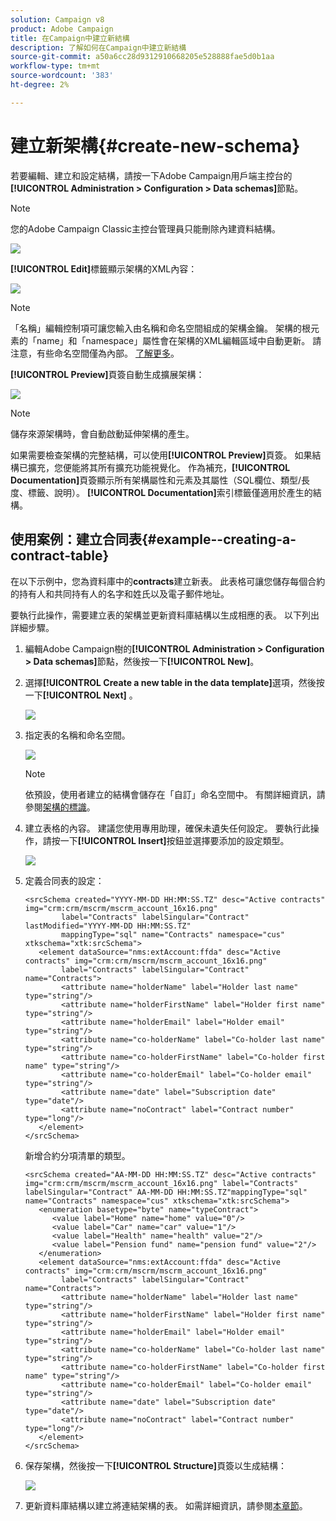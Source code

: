 ```yaml
---
solution: Campaign v8
product: Adobe Campaign
title: 在Campaign中建立新結構
description: 了解如何在Campaign中建立新結構
source-git-commit: a50a6cc28d9312910668205e528888fae5d0b1aa
workflow-type: tm+mt
source-wordcount: '383'
ht-degree: 2%

---
```


# 建立新架構{#create-new-schema}

若要編輯、建立和設定結構，請按一下Adobe Campaign用戶端主控台的&#x200B;**[!UICONTROL Administration > Configuration > Data schemas]**&#x200B;節點。

>[!NOTE]
>
>您的Adobe Campaign Classic主控台管理員只能刪除內建資料結構。

![](assets/schema_navtree.png)

**[!UICONTROL Edit]**&#x200B;標籤顯示架構的XML內容：

![](assets/schema_edition.png)

>[!NOTE]
>
>「名稱」編輯控制項可讓您輸入由名稱和命名空間組成的架構金鑰。 架構的根元素的「name」和「namespace」屬性會在架構的XML編輯區域中自動更新。 請注意，有些命名空間僅為內部。 [了解更多](schemas.md#reserved-namespaces)。

**[!UICONTROL Preview]**&#x200B;頁簽自動生成擴展架構：

![](assets/schema_edition2.png)

>[!NOTE]
>
>儲存來源架構時，會自動啟動延伸架構的產生。

如果需要檢查架構的完整結構，可以使用&#x200B;**[!UICONTROL Preview]**&#x200B;頁簽。 如果結構已擴充，您便能將其所有擴充功能視覺化。 作為補充，**[!UICONTROL Documentation]**&#x200B;頁簽顯示所有架構屬性和元素及其屬性（SQL欄位、類型/長度、標籤、說明）。 **[!UICONTROL Documentation]**&#x200B;索引標籤僅適用於產生的結構。

## 使用案例：建立合同表{#example--creating-a-contract-table}

在以下示例中，您為資料庫中的&#x200B;**contracts**&#x200B;建立新表。 此表格可讓您儲存每個合約的持有人和共同持有人的名字和姓氏以及電子郵件地址。

要執行此操作，需要建立表的架構並更新資料庫結構以生成相應的表。 以下列出詳細步驟。

1. 編輯Adobe Campaign樹的&#x200B;**[!UICONTROL Administration > Configuration > Data schemas]**&#x200B;節點，然後按一下&#x200B;**[!UICONTROL New]**。
1. 選擇&#x200B;**[!UICONTROL Create a new table in the data template]**&#x200B;選項，然後按一下&#x200B;**[!UICONTROL Next]** 。

   ![](assets/create_new_schema.png)

1. 指定表的名稱和命名空間。

   ![](assets/create_new_param.png)

   >[!NOTE]
   >
   >依預設，使用者建立的結構會儲存在「自訂」命名空間中。 有關詳細資訊，請參閱[架構的標識](extend-schema.md#identification-of-a-schema)。

1. 建立表格的內容。 建議您使用專用助理，確保未遺失任何設定。 要執行此操作，請按一下&#x200B;**[!UICONTROL Insert]**&#x200B;按鈕並選擇要添加的設定類型。

   ![](assets/create_new_content.png)

1. 定義合同表的設定：

   ```
   <srcSchema created="YYYY-MM-DD HH:MM:SS.TZ" desc="Active contracts" img="crm:crm/mscrm/mscrm_account_16x16.png"
           label="Contracts" labelSingular="Contract" lastModified="YYYY-MM-DD HH:MM:SS.TZ"
           mappingType="sql" name="Contracts" namespace="cus" xtkschema="xtk:srcSchema">
      <element dataSource="nms:extAccount:ffda" desc="Active contracts" img="crm:crm/mscrm/mscrm_account_16x16.png"
           label="Contracts" labelSingular="Contract" name="Contracts">
           <attribute name="holderName" label="Holder last name" type="string"/>
           <attribute name="holderFirstName" label="Holder first name" type="string"/>
           <attribute name="holderEmail" label="Holder email" type="string"/>
           <attribute name="co-holderName" label="Co-holder last name" type="string"/>           
           <attribute name="co-holderFirstName" label="Co-holder first name" type="string"/>           
           <attribute name="co-holderEmail" label="Co-holder email" type="string"/>    
           <attribute name="date" label="Subscription date" type="date"/>     
           <attribute name="noContract" label="Contract number" type="long"/> 
      </element>
   </srcSchema>
   ```

   新增合約分項清單的類型。

   ```
   <srcSchema created="AA-MM-DD HH:MM:SS.TZ" desc="Active contracts" img="crm:crm/mscrm/mscrm_account_16x16.png" label="Contracts" labelSingular="Contract" AA-MM-DD HH:MM:SS.TZ"mappingType="sql" name="Contracts" namespace="cus" xtkschema="xtk:srcSchema">
      <enumeration basetype="byte" name="typeContract">
         <value label="Home" name="home" value="0"/>
         <value label="Car" name="car" value="1"/>
         <value label="Health" name="health" value="2"/>
         <value label="Pension fund" name="pension fund" value="2"/>
      </enumeration>
      <element dataSource="nms:extAccount:ffda" desc="Active contracts" img="crm:crm/mscrm/mscrm_account_16x16.png"
           label="Contracts" labelSingular="Contract" name="Contracts">
           <attribute name="holderName" label="Holder last name" type="string"/>
           <attribute name="holderFirstName" label="Holder first name" type="string"/>
           <attribute name="holderEmail" label="Holder email" type="string"/>
           <attribute name="co-holderName" label="Co-holder last name" type="string"/>           
           <attribute name="co-holderFirstName" label="Co-holder first name" type="string"/>           
           <attribute name="co-holderEmail" label="Co-holder email" type="string"/>    
           <attribute name="date" label="Subscription date" type="date"/>     
           <attribute name="noContract" label="Contract number" type="long"/> 
      </element>
   </srcSchema>
   ```

1. 保存架構，然後按一下&#x200B;**[!UICONTROL Structure]**&#x200B;頁簽以生成結構：

   ![](assets/configuration_structure.png)

1. 更新資料庫結構以建立將連結架構的表。 如需詳細資訊，請參閱[本章節](update-database-structure.md)。

